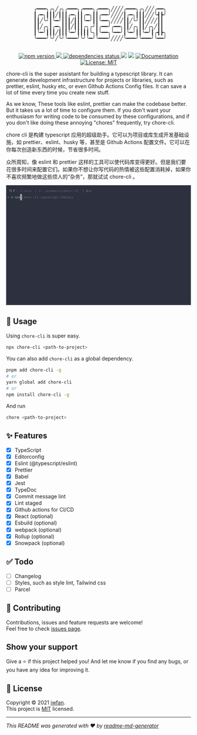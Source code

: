 <pre align="center">

 ╭━━━╮╭╮╱╭╮╭━━━╮╭━━━╮╭━━━╮╱╱╱╱╭━━━╮╭╮╱╱╱╭━━╮
 ┃╭━╮┃┃┃╱┃┃┃╭━╮┃┃╭━╮┃┃╭━━╯╱╱╱╱┃╭━╮┃┃┃╱╱╱╰┫┣╯
┃┃╱╰╯┃╰━╯┃┃┃╱┃┃┃╰━╯┃┃╰━━╮╱╱╱╱┃┃╱╰╯┃┃╱╱╱╱┃┃
┃┃╱╭╮┃╭━╮┃┃┃╱┃┃┃╭╮╭╯┃╭━━╯╭━━╮┃┃╱╭╮┃┃╱╭╮╱┃┃
 ┃╰━╯┃┃┃╱┃┃┃╰━╯┃┃┃┃╰╮┃╰━━╮╰━━╯┃╰━╯┃┃╰━╯┃╭┫┣╮
 ╰━━━╯╰╯╱╰╯╰━━━╯╰╯╰━╯╰━━━╯╱╱╱╱╰━━━╯╰━━━╯╰━━╯

</pre>

<p align="center">
  <a href="https://www.npmjs.com/package/chore-cli" target="_blank">
    <img src="https://img.shields.io/npm/v/chore-cli.svg" alt="npm version" />
  </a>
  <a href="https://github.com/iwfan/chore-cli/actions/workflows/ci-workflow.yml" target="_blank">
    <img src="https://github.com/iwfan/chore-cli/actions/workflows/ci-workflow.yml/badge.svg" />
  </a>
  <a href="https://david-dm.org/iwfan/chore-cli" target="_blank">
    <img src="https://status.david-dm.org/gh/iwfan/chore-cli.svg" alt="dependencies status" />
  </a>

  <img src="https://img.shields.io/badge/Neovim-%233fb622.svg?&logo=neovim&logoColor=white"/>
  <img src="https://img.shields.io/badge/Prettier-%234b4b4b.svg?&logo=prettier"/>

  <a href="https://codecov.io/gh/iwfan/chore-cli" target="_blank">
    <img alt="Documentation" src="https://codecov.io/gh/iwfan/chore-cli/branch/main/graph/badge.svg" />
  </a>
  <a href="https://github.com/iwfan/chore-cli/blob/master/LICENSE" target="_blank">
    <img alt="License: MIT" src="https://img.shields.io/badge/License-MIT-yellow.svg" />
  </a>
</p>

chore-cli is the super assistant for building a typescript library. It can generate development infrastructure for projects or libraries, such as prettier, eslint, husky etc, or even Github Actions Config files. It can save a lot of time every time you create new stuff.

As we know, These tools like eslint, prettier can make the codebase better. But it takes us a lot of time to configure them. If you don't want your enthusiasm for writing code to be consumed by these configurations, and if you don't like doing these annoying "chores" frequently, try chore-cli.

chore cli 是构建 typescript 应用的超级助手。它可以为项目或库生成开发基础设施，如 prettier、eslint、husky 等，甚至是 Github Actions 配置文件。它可以在你每次创造新东西的时候，节省很多时间。

众所周知，像 eslint 和 prettier 这样的工具可以使代码库变得更好。但是我们要花很多时间来配置它们。如果你不想让你写代码的热情被这些配置消耗掉，如果你不喜欢频繁地做这些烦人的“杂务”，那就试试 chore-cli 。

![chore-cli](https://raw.githubusercontent.com/iwfan/chore-cli/main/.github/chore-cmd-line.gif)

## 🚀 Usage

Using `chore-cli` is super easy.

```sh
npx chore-cli <path-to-project>
```

You can also add `chore-cli` as a global dependency.

```sh
pnpm add chore-cli -g
# or
yarn global add chore-cli
# or
npm install chore-cli -g
```

And run

```sh
chore <path-to-project>
```

## ✨ Features

- [x] TypeScript
- [x] Editorconfig
- [x] Eslint (@typescript/eslint)
- [x] Prettier
- [x] Babel
- [x] Jest
- [x] TypeDoc
- [x] Commit message lint
- [x] Lint staged
- [x] Github actions for CI/CD
- [x] React (optional)
- [x] Esbuild (optional)
- [x] webpack (optional)
- [x] Rollup (optional)
- [x] Snowpack (optional)

## ✅ Todo

- [ ] Changelog
- [ ] Styles, such as style lint, Tailwind css
- [ ] Parcel

## 🤝 Contributing

Contributions, issues and feature requests are welcome!<br />Feel free to check [issues page](https://github.com/iwfan/chore-cli/issues).

## Show your support

Give a ⭐️ if this project helped you! And let me know if you find any bugs, or you have any idea for improving it.

## 📝 License

Copyright © 2021 [iwfan](https://github.com/iwfan).<br />
This project is [MIT](https://github.com/iwfan/chore-cli/blob/master/LICENSE) licensed.

---

_This README was generated with ❤️ by [readme-md-generator](https://github.com/kefranabg/readme-md-generator)_
